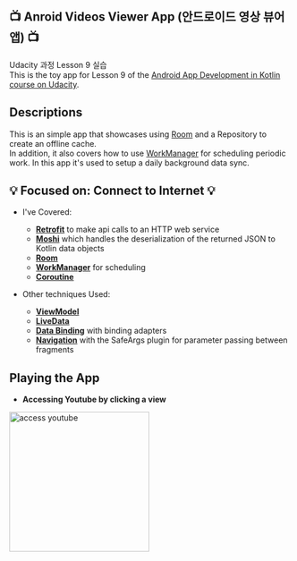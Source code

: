 ## :tv: Anroid Videos Viewer App (안드로이드 영상 뷰어 앱) :tv:
Udacity 과정 Lesson 9 실습 <br>
This is the toy app for Lesson 9 of the [Android App Development in Kotlin course on Udacity](https://classroom.udacity.com/courses/ud9012).

## Descriptions
This is an simple app that showcases using [Room](https://developer.android.com/topic/libraries/architecture/room) 
and a Repository to create an offline cache. <br>
In addition, it also covers how to use 
[WorkManager](https://developer.android.com/topic/libraries/architecture/workmanager) for scheduling
periodic work. In this app it's used to setup a daily background data sync.

## :bulb: Focused on: Connect to Internet :bulb:
* I've Covered:
  * **[Retrofit](https://square.github.io/retrofit/)** to make api calls to an HTTP web service
  * **[Moshi](https://github.com/square/moshi)** which handles the deserialization of the returned JSON to Kotlin data objects 
  * **[Room](https://developer.android.com/topic/libraries/architecture/room)**
  * **[WorkManager](https://developer.android.com/topic/libraries/architecture/workmanager)** for scheduling
  * **[Coroutine](https://developer.android.com/topic/libraries/architecture/coroutines)**
  
* Other techniques Used:
  * **[ViewModel](https://developer.android.com/topic/libraries/architecture/viewmodel)**
  * **[LiveData](https://developer.android.com/topic/libraries/architecture/livedata)**
  * **[Data Binding](https://developer.android.com/topic/libraries/data-binding/)** with binding adapters
  * **[Navigation](https://developer.android.com/topic/libraries/architecture/navigation/)** with the SafeArgs plugin for parameter passing between fragments

## Playing the App
* **Accessing Youtube by clicking a view**
<img width="250" alt = "access youtube" src = "https://user-images.githubusercontent.com/49539592/93312135-cdf26900-f841-11ea-9925-1ce90419c359.gif">
<br/>

